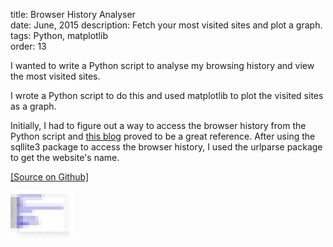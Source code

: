 title: Browser History Analyser  
date: June, 2015
description: Fetch your most visited sites and plot a graph.  
tags: Python, matplotlib  
order: 13

I wanted to write a Python script to analyse my browsing history and view the most visited sites.

I wrote a Python script to do this and used matplotlib to plot the visited sites as a graph.

Initially, I had to figure out a way to access the browser history from the Python script and [this blog](http://digital-forensics.sans.org/blog/2010/01/21/google-chrome-forensics/) proved to be a great reference. After using the sqllite3 package to access the browser history, I used the urlparse package to get the website's name.

[[Source on Github]](https://github.com/astronomersiva/SnoopMyself)

<div class="ajanta">
  <img
    class="img-responsive center-block pixelated blur"
    src="/static/images/lowres/siteanalytics.png" 
    alt="Sample output">

  <img class="img-responsive center-block original">
</div>
